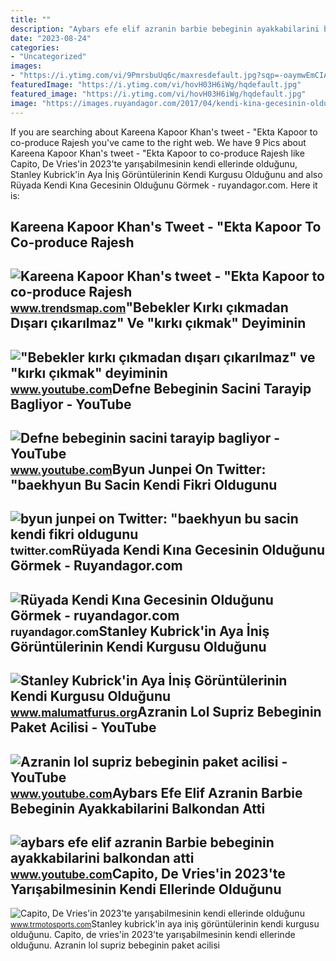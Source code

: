 ```yaml
---
title: ""
description: "Aybars efe elif azranin barbie bebeginin ayakkabilarini balkondan atti"
date: "2023-08-24"
categories:
- "Uncategorized"
images:
- "https://i.ytimg.com/vi/9PmrsbuUq6c/maxresdefault.jpg?sqp=-oaymwEmCIAKENAF8quKqQMa8AEB-AGUA4AC0AWKAgwIABABGGUgVihIMA8=&amp;rs=AOn4CLBPgl0tO0HAj50Msvl2vgH8S76jbg"
featuredImage: "https://i.ytimg.com/vi/hovH03H6iWg/hqdefault.jpg"
featured_image: "https://i.ytimg.com/vi/hovH03H6iWg/hqdefault.jpg"
image: "https://images.ruyandagor.com/2017/04/kendi-kina-gecesinin-oldugunu-gormek-1930.jpg"
---
```


If you are searching about Kareena Kapoor Khan's tweet - "Ekta Kapoor to co-produce Rajesh you've came to the right web. We have 9 Pics about Kareena Kapoor Khan's tweet - "Ekta Kapoor to co-produce Rajesh like Capito, De Vries'in 2023'te yarışabilmesinin kendi ellerinde olduğunu, Stanley Kubrick'in Aya İniş Görüntülerinin Kendi Kurgusu Olduğunu and also Rüyada Kendi Kına Gecesinin Olduğunu Görmek - ruyandagor.com. Here it is:

Kareena Kapoor Khan's Tweet - "Ekta Kapoor To Co-produce Rajesh
---------------------------------------------------------------

 ![Kareena Kapoor Khan's tweet - "Ekta Kapoor to co-produce Rajesh](https://pbs.twimg.com/media/Fcyada8X0AANSFu.jpg) <small>www.trendsmap.com</small>"Bebekler Kırkı çıkmadan Dışarı çıkarılmaz" Ve "kırkı çıkmak" Deyiminin
-----------------------------------------------------------------------

 !["Bebekler kırkı çıkmadan dışarı çıkarılmaz" ve "kırkı çıkmak" deyiminin](https://i.ytimg.com/vi/hovH03H6iWg/hqdefault.jpg) <small>www.youtube.com</small>Defne Bebeginin Sacini Tarayip Bagliyor - YouTube
-------------------------------------------------

 ![Defne bebeginin sacini tarayip bagliyor - YouTube](https://i.ytimg.com/vi/VK2h1fZY0Vo/maxresdefault.jpg?sqp=-oaymwEmCIAKENAF8quKqQMa8AEB-AGUA4AC0AWKAgwIABABGHIgPigyMA8=&rs=AOn4CLBVIOBB7DWNSu_lFkfcX3Xn4gy77A) <small>www.youtube.com</small>Byun Junpei On Twitter: "baekhyun Bu Sacin Kendi Fikri Oldugunu
---------------------------------------------------------------

 ![byun junpei on Twitter: "baekhyun bu sacin kendi fikri oldugunu](https://pbs.twimg.com/media/FzzMPBYaEAIlR7y.jpg) <small>twitter.com</small>Rüyada Kendi Kına Gecesinin Olduğunu Görmek - Ruyandagor.com
------------------------------------------------------------

 ![Rüyada Kendi Kına Gecesinin Olduğunu Görmek - ruyandagor.com](https://images.ruyandagor.com/2017/04/kendi-kina-gecesinin-oldugunu-gormek-1930.jpg) <small>ruyandagor.com</small>Stanley Kubrick'in Aya İniş Görüntülerinin Kendi Kurgusu Olduğunu
-----------------------------------------------------------------

 ![Stanley Kubrick'in Aya İniş Görüntülerinin Kendi Kurgusu Olduğunu](https://www.malumatfurus.org/wp-content/uploads/stanley-kubrickin-aya-inis-goruntulerinin-kendi-kurgusu-oldugunu-itiraf-ettigi-iddiasi.jpg) <small>www.malumatfurus.org</small>Azranin Lol Supriz Bebeginin Paket Acilisi - YouTube
----------------------------------------------------

 ![Azranin lol supriz bebeginin paket acilisi - YouTube](https://i.ytimg.com/vi/9PmrsbuUq6c/maxresdefault.jpg?sqp=-oaymwEmCIAKENAF8quKqQMa8AEB-AGUA4AC0AWKAgwIABABGGUgVihIMA8=&rs=AOn4CLBPgl0tO0HAj50Msvl2vgH8S76jbg) <small>www.youtube.com</small>Aybars Efe Elif Azranin Barbie Bebeginin Ayakkabilarini Balkondan Atti
----------------------------------------------------------------------

 ![aybars efe elif azranin Barbie bebeginin ayakkabilarini balkondan atti](https://i.ytimg.com/vi/fu24H-7ehMY/maxresdefault.jpg?sqp=-oaymwEmCIAKENAF8quKqQMa8AEB-AGUA4AC0AWKAgwIABABGGogaihqMA8=&rs=AOn4CLDTmUebh3U-FN9uB-6ZfmN96DR8SA) <small>www.youtube.com</small>Capito, De Vries'in 2023'te Yarışabilmesinin Kendi Ellerinde Olduğunu
---------------------------------------------------------------------

 ![Capito, De Vries'in 2023'te yarışabilmesinin kendi ellerinde olduğunu](https://www.trmotosports.com/wp-content/uploads/2022/09/capito_de_vries8217in_20238217te_yarisabilmesinin_kendi_ellerinde_oldugunu_dusunuyor.jpg) <small>www.trmotosports.com</small>Stanley kubrick'in aya i̇niş görüntülerinin kendi kurgusu olduğunu. Capito, de vries'in 2023'te yarışabilmesinin kendi ellerinde olduğunu. Azranin lol supriz bebeginin paket acilisi
